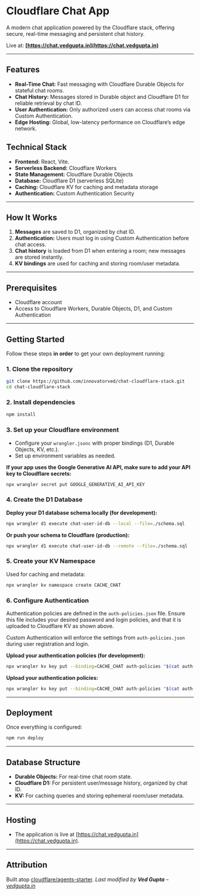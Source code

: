 # Cloudflare Chat App

A modern chat application powered by the Cloudflare stack, offering secure, real-time messaging and persistent chat history.

Live at: **[https://chat.vedgupta.in](https://chat.vedgupta.in)**

---

## Features

- **Real-Time Chat:** Fast messaging with Cloudflare Durable Objects for stateful chat rooms.
- **Chat History:** Messages stored in Durable object and Cloudflare D1 for reliable retrieval by chat ID.
- **User Authentication:** Only authorized users can access chat rooms via Custom Authentication.
- **Edge Hosting:** Global, low-latency performance on Cloudflare’s edge network.

## Technical Stack

- **Frontend:** React, Vite.
- **Serverless Backend:** Cloudflare Workers
- **State Management:** Cloudflare Durable Objects
- **Database:** Cloudflare D1 (serverless SQLite)
- **Caching:** Cloudflare KV for caching and metadata storage
- **Authentication:** Custom Authentication Security

---

## How It Works

1. **Messages** are saved to D1, organized by chat ID.
2. **Authentication:** Users must log in using Custom Authentication before chat access.
3. **Chat history** is loaded from D1 when entering a room; new messages are stored instantly.
4. **KV bindings** are used for caching and storing room/user metadata.

---

## Prerequisites

- Cloudflare account
- Access to Cloudflare Workers, Durable Objects, D1, and Custom Authentication

---

## Getting Started

Follow these steps **in order** to get your own deployment running:

### 1. Clone the repository

```bash
git clone https://github.com/innovatorved/chat-cloudflare-stack.git
cd chat-cloudflare-stack
```

### 2. Install dependencies

```bash
npm install
```

### 3. Set up your Cloudflare environment

- Configure your `wrangler.jsonc` with proper bindings (D1, Durable Objects, KV, etc.).
- Set up environment variables as needed.

**If your app uses the Google Generative AI API, make sure to add your API key to Cloudflare secrets:**

```bash
npx wrangler secret put GOOGLE_GENERATIVE_AI_API_KEY
```

### 4. Create the D1 Database

**Deploy your D1 database schema locally (for development):**

```bash
npx wrangler d1 execute chat-user-id-db --local --file=./schema.sql
```

**Or push your schema to Cloudflare (production):**

```bash
npx wrangler d1 execute chat-user-id-db --remote --file=./schema.sql
```

### 5. Create your KV Namespace

Used for caching and metadata:

```bash
npx wrangler kv namespace create CACHE_CHAT
```

### 6. Configure Authentication

Authentication policies are defined in the `auth-policies.json` file.
Ensure this file includes your desired password and login policies, and that it is uploaded to Cloudflare KV as shown above.

Custom Authentication will enforce the settings from `auth-policies.json` during user registration and login.

**Upload your authentication policies (for development):**

```bash
npx wrangler kv key put --binding=CACHE_CHAT auth-policies "$(cat auth-policies.json) ---local"
```

**Upload your authentication policies:**

```bash
npx wrangler kv key put --binding=CACHE_CHAT auth-policies "$(cat auth-policies.json)"
```

---

## Deployment

Once everything is configured:

```bash
npm run deploy
```

---

## Database Structure

- **Durable Objects:** For real-time chat room state.
- **Cloudflare D1:** For persistent user/message history, organized by chat ID.
- **KV:** For caching queries and storing ephemeral room/user metadata.

---

## Hosting

- The application is live at [https://chat.vedgupta.in](https://chat.vedgupta.in).

---

## Attribution

Built atop [cloudflare/agents-starter](https://github.com/cloudflare/agents-starter).
_Last modified by **Ved Gupta** – [vedgupta.in](https://vedgupta.in)_
